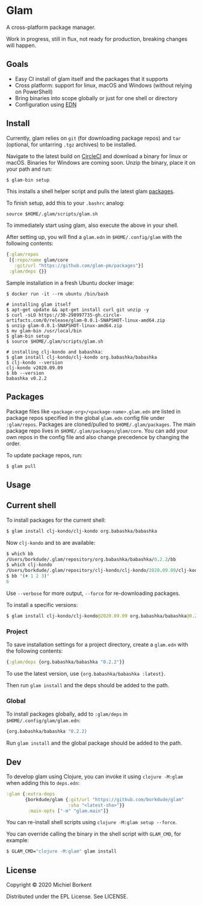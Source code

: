 # Glam

A cross-platform package manager.

Work in progress, still in flux, not ready for production, breaking changes will happen.

## Goals

- Easy CI install of glam itself and the packages that it supports
- Cross platform: support for linux, macOS and Windows (without relying on PowerShell)
- Bring binaries into scope globally or just for one shell or directory
- Configuration using [EDN](https://github.com/edn-format/edn)

## Install

Currently, glam relies on `git` (for downloading package repos) and `tar` (optional, for
untarring `.tgz` archives) to be installed.

Navigate to the latest build on
[CircleCI](https://app.circleci.com/pipelines/github/borkdude/glam) and download
a binary for linux or macOS. Binaries for Windows are coming soon. Unzip the
binary, place it on your path and run:

``` clojure
$ glam-bin setup
```

This installs a shell helper script and pulls the latest glam [packages](https://github.com/glam-pm/packages).

To finish setup, add this to your `.bashrc` analog:

``` shell
source $HOME/.glam/scripts/glam.sh
```

To immediately start using glam, also execute the above in your shell.

After setting up, you will find a `glam.edn` in `$HOME/.config/glam` with the following contents:

``` clojure
{:glam/repos
 [{:repo/name glam/core
   :git/url "https://github.com/glam-pm/packages"}]
 :glam/deps {}}
```

Sample installation in a fresh Ubuntu docker image:

``` shell
$ docker run -it --rm ubuntu /bin/bash

# installing glam itself
$ apt-get update && apt-get install curl git unzip -y
$ curl -sLO https://30-298997735-gh.circle-artifacts.com/0/release/glam-0.0.1-SNAPSHOT-linux-amd64.zip
$ unzip glam-0.0.1-SNAPSHOT-linux-amd64.zip
$ mv glam-bin /usr/local/bin
$ glam-bin setup
$ source $HOME/.glam/scripts/glam.sh

# installing clj-kondo and babashka:
$ glam install clj-kondo/clj-kondo org.babashka/babashka
$ clj-kondo --version
clj-kondo v2020.09.09
$ bb --version
babashka v0.2.2
```

## Packages

Package files like `<package-org>/<package-name>.glam.edn` are listed in package
repos specified in the global `glam.edn` config file under
`:glam/repos`. Packages are cloned/pulled to `$HOME/.glam/packages`. The main
package repo lives in `$HOME/.glam/packages/glam/core`. You can add your own
repos in the config file and also change precedence by changing the order.

To update package repos, run:

``` clojure
$ glam pull
```

## Usage

## Current shell

To install packages for the current shell:

``` clojure
$ glam install clj-kondo/clj-kondo org.babashka/babashka
```

Now `clj-kondo` and `bb` are available:

``` clojure
$ which bb
/Users/borkdude/.glam/repository/org.babashka/babashka/0.2.2/bb
$ which clj-kondo
/Users/borkdude/.glam/repository/clj-kondo/clj-kondo/2020.09.09/clj-kondo
$ bb '(+ 1 2 3)'
6
```

Use `--verbose` for more output, `--force` for re-downloading packages.

To install a specific versions:

``` clojure
$ glam install clj-kondo/clj-kondo@2020.09.09 org.babashka/babashka@0.2.2
```

### Project

To save installation settings for a project directory, create a `glam.edn` with the following contents:

``` clojure
{:glam/deps {org.babashka/babashka "0.2.2"}}
```

To use the latest version, use `{org.babashka/babashka :latest}`.

Then run `glam install` and the deps should be added to the path.

### Global

To install packages globally, add to `:glam/deps` in `$HOME/.config/glam/glam.edn`:

``` clojure
{org.babashka/babashka "0.2.2}
```

Run `glam install` and the global package should be added to the path.

## Dev

To develop glam using Clojure, you can invoke it using `clojure -M:glam` when
adding this to `deps.edn`:

``` clojure
:glam {:extra-deps
       {borkdude/glam {:git/url "https://github.com/borkdude/glam"
                       :sha "<latest-sha>"}}
        :main-opts ["-m" "glam.main"]}
```

You can re-install shell scripts using `clojure -M:glam setup --force`.

You can override calling the binary in the shell script with `GLAM_CMD`, for example:

``` clojure
$ GLAM_CMD="clojure -M:glam" glam install
```

## License

Copyright © 2020 Michiel Borkent

Distributed under the EPL License. See LICENSE.
